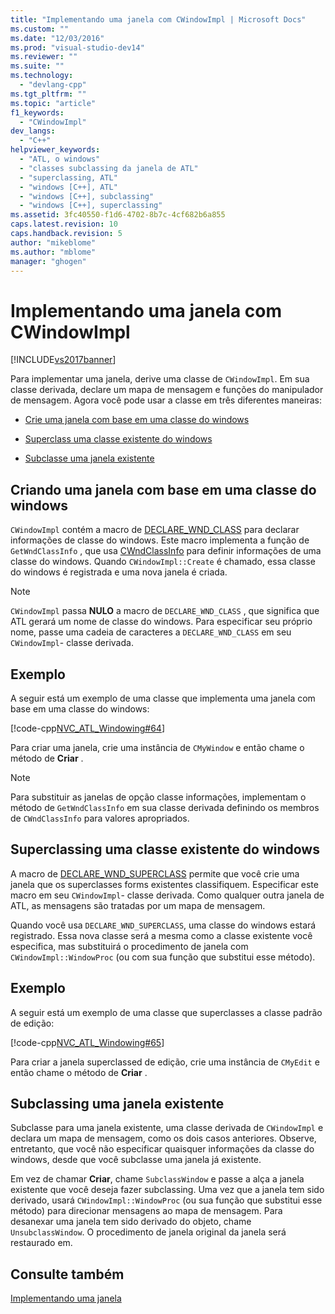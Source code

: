 ```yaml
---
title: "Implementando uma janela com CWindowImpl | Microsoft Docs"
ms.custom: ""
ms.date: "12/03/2016"
ms.prod: "visual-studio-dev14"
ms.reviewer: ""
ms.suite: ""
ms.technology: 
  - "devlang-cpp"
ms.tgt_pltfrm: ""
ms.topic: "article"
f1_keywords: 
  - "CWindowImpl"
dev_langs: 
  - "C++"
helpviewer_keywords: 
  - "ATL, o windows"
  - "classes subclassing da janela de ATL"
  - "superclassing, ATL"
  - "windows [C++], ATL"
  - "windows [C++], subclassing"
  - "windows [C++], superclassing"
ms.assetid: 3fc40550-f1d6-4702-8b7c-4cf682b6a855
caps.latest.revision: 10
caps.handback.revision: 5
author: "mikeblome"
ms.author: "mblome"
manager: "ghogen"
---
```

# Implementando uma janela com CWindowImpl
[!INCLUDE[vs2017banner](../assembler/inline/includes/vs2017banner.md)]

Para implementar uma janela, derive uma classe de `CWindowImpl`.  Em sua classe derivada, declare um mapa de mensagem e funções do manipulador de mensagem.  Agora você pode usar a classe em três diferentes maneiras:  
  
-   [Crie uma janela com base em uma classe do windows](#_atl_creating_a_window_based_on_a_new_windows_class)  
  
-   [Superclass uma classe existente do windows](#_atl_superclassing_an_existing_windows_class)  
  
-   [Subclasse uma janela existente](#_atl_subclassing_an_existing_window)  
  
##  <a name="_atl_creating_a_window_based_on_a_new_windows_class"></a> Criando uma janela com base em uma classe do windows  
 `CWindowImpl` contém a macro de [DECLARE\_WND\_CLASS](../Topic/DECLARE_WND_CLASS.md) para declarar informações de classe do windows.  Este macro implementa a função de `GetWndClassInfo` , que usa [CWndClassInfo](../atl/reference/cwndclassinfo-class.md) para definir informações de uma classe do windows.  Quando `CWindowImpl::Create` é chamado, essa classe do windows é registrada e uma nova janela é criada.  
  
> [!NOTE]
>  `CWindowImpl` passa **NULO** a macro de `DECLARE_WND_CLASS` , que significa que ATL gerará um nome de classe do windows.  Para especificar seu próprio nome, passe uma cadeia de caracteres a `DECLARE_WND_CLASS` em seu `CWindowImpl`\- classe derivada.  
  
## Exemplo  
 A seguir está um exemplo de uma classe que implementa uma janela com base em uma classe do windows:  
  
 [!code-cpp[NVC_ATL_Windowing#64](../atl/codesnippet/CPP/implementing-a-window-with-cwindowimpl_1.h)]  
  
 Para criar uma janela, crie uma instância de `CMyWindow` e então chame o método de **Criar** .  
  
> [!NOTE]
>  Para substituir as janelas de opção classe informações, implementam o método de `GetWndClassInfo` em sua classe derivada definindo os membros de `CWndClassInfo` para valores apropriados.  
  
##  <a name="_atl_superclassing_an_existing_windows_class"></a> Superclassing uma classe existente do windows  
 A macro de [DECLARE\_WND\_SUPERCLASS](../Topic/DECLARE_WND_SUPERCLASS.md) permite que você crie uma janela que os superclasses forms existentes classifiquem.  Especificar este macro em seu `CWindowImpl`\- classe derivada.  Como qualquer outra janela de ATL, as mensagens são tratadas por um mapa de mensagem.  
  
 Quando você usa `DECLARE_WND_SUPERCLASS`, uma classe do windows estará registrado.  Essa nova classe será a mesma como a classe existente você especifica, mas substituirá o procedimento de janela com `CWindowImpl::WindowProc` \(ou com sua função que substitui esse método\).  
  
## Exemplo  
 A seguir está um exemplo de uma classe que superclasses a classe padrão de edição:  
  
 [!code-cpp[NVC_ATL_Windowing#65](../atl/codesnippet/CPP/implementing-a-window-with-cwindowimpl_2.h)]  
  
 Para criar a janela superclassed de edição, crie uma instância de `CMyEdit` e então chame o método de **Criar** .  
  
##  <a name="_atl_subclassing_an_existing_window"></a> Subclassing uma janela existente  
 Subclasse para uma janela existente, uma classe derivada de `CWindowImpl` e declara um mapa de mensagem, como os dois casos anteriores.  Observe, entretanto, que você não especificar quaisquer informações da classe do windows, desde que você subclasse uma janela já existente.  
  
 Em vez de chamar **Criar**, chame `SubclassWindow` e passe a alça a janela existente que você deseja fazer subclassing.  Uma vez que a janela tem sido derivado, usará `CWindowImpl::WindowProc` \(ou sua função que substitui esse método\) para direcionar mensagens ao mapa de mensagem.  Para desanexar uma janela tem sido derivado do objeto, chame `UnsubclassWindow`.  O procedimento de janela original da janela será restaurado em.  
  
## Consulte também  
 [Implementando uma janela](../atl/implementing-a-window.md)